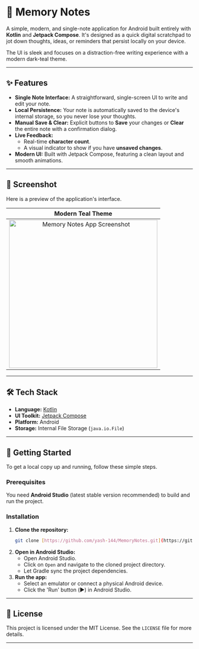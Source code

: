 # 📝 Memory Notes

A simple, modern, and single-note application for Android built entirely with **Kotlin** and **Jetpack Compose**. It's designed as a quick digital scratchpad to jot down thoughts, ideas, or reminders that persist locally on your device.

The UI is sleek and focuses on a distraction-free writing experience with a modern dark-teal theme.

---

## ✨ Features

* **Single Note Interface:** A straightforward, single-screen UI to write and edit your note.
* **Local Persistence:** Your note is automatically saved to the device's internal storage, so you never lose your thoughts.
* **Manual Save & Clear:** Explicit buttons to **Save** your changes or **Clear** the entire note with a confirmation dialog.
* **Live Feedback:**
    * Real-time **character count**.
    * A visual indicator to show if you have **unsaved changes**.
* **Modern UI:** Built with Jetpack Compose, featuring a clean layout and smooth animations.

---

## 📸 Screenshot

Here is a preview of the application's interface.

| Modern Teal Theme |
| :---: |
| <img src="https://github.com/user-attachments/assets/0e55d677-4a1b-48b8-9970-808c7a4f5e82" alt="Memory Notes App Screenshot" width="400"/> |

---

## 🛠️ Tech Stack

* **Language:** [Kotlin](https://kotlinlang.org/)
* **UI Toolkit:** [Jetpack Compose](https://developer.android.com/jetpack/compose)
* **Platform:** Android
* **Storage:** Internal File Storage (`java.io.File`)

---

## 🚀 Getting Started

To get a local copy up and running, follow these simple steps.

### Prerequisites

You need **Android Studio** (latest stable version recommended) to build and run the project.

### Installation

1.  **Clone the repository:**
    ```sh
    git clone [https://github.com/yash-144/MemoryNotes.git](https://github.com/yash-144/MemoryNotes.git)
    ```
2.  **Open in Android Studio:**
    * Open Android Studio.
    * Click on `Open` and navigate to the cloned project directory.
    * Let Gradle sync the project dependencies.
3.  **Run the app:**
    * Select an emulator or connect a physical Android device.
    * Click the 'Run' button (▶️) in Android Studio.

---

## 📄 License

This project is licensed under the MIT License. See the `LICENSE` file for more details.

---
